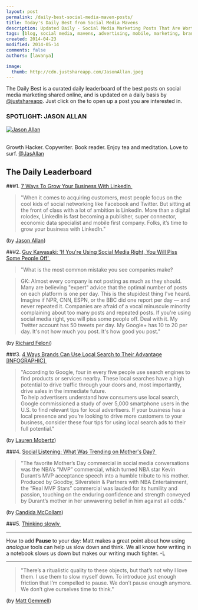 ```yaml
---
layout: post
permalink: /daily-best-social-media-maven-posts/
title: Today's Daily Best from Social Media Mavens
description: Updated Daily - Social Media Marketing Posts That Are Worth Sharing
tags: [blog, social media, mavens, advertising, mobile, marketing, brands, organic, tools, LinkedIn, SEO, reach, productivity]
created: 2014-04-23
modified: 2014-05-14
comments: false
authors: [lavanya]

image:
  thumb: http://cdn.justshareapp.com/JasonAllan.jpeg
---
```


The Daily Best is a curated daily leaderboard of the best posts on social media marketing shared online, and is updated on a daily basis by [@justshareapp](http://twitter.com/justshareapp). Just click on the <i class="icon-link"></i> to open up a post you are interested in.

<div class="article-author-main border-box">
    <h3>SPOTLIGHT: JASON ALLAN</h3>
    <a href="https://twitter.com/JasAllan"><img src="http://cdn.justshareapp.com/JasonAllan.jpeg" class="bio-photo large" alt="Jason Allan"></a>
    <br><br>
<p>Growth Hacker. Copywriter. Book reader. Enjoy tea and meditation. Love to surf. <a href="https://twitter.com/JasAllan">@JasAllan</a> </p>
</div>

## The Daily Leaderboard

###1. [7 Ways To Grow Your Business With Linkedin&nbsp;<i class="icon-link"></i>](http://blog.canva.com/grow-business-with-linkedin/)
>"When it comes to acquiring customers, most people focus on the cool kids of social networking like Facebook and Twitter. But sitting at the front of class with a lot of ambition is LinkedIn. More than a digital rolodex, LinkedIn is fast becoming a publisher, super connector, economic data specialist and mobile first company. Folks, it’s time to grow your business with LinkedIn."

(by [Jason Allan](https://twitter.com/JasAllan))


###2. [Guy Kawasaki: 'If You're Using Social Media Right, You Will Piss Some People Off'&nbsp;<i class="icon-link"></i>](http://www.businessinsider.com/guy-kawasaki-on-small-business-social-media-2014-5/)
>"What is the most common mistake you see companies make?  

>GK: Almost every company is not posting as much as they should. Many are believing "expert" advice that the optimal number of posts on each platform is one per day. This is the stupidest thing I've heard. Imagine if NPR, CNN, ESPN, or the BBC did one report per day — and never repeated it. Companies are afraid of a vocal minuscule minority complaining about too many posts and repeated posts.
If you're using social media right, you will piss some people off. Deal with it. My   Twitter account has 50 tweets per day. My Google+ has 10 to 20 per day. It's not how much you post. It's how good you post."

(by [Richard Feloni](https://twitter.com/RichFeloni))


###3.  [4 Ways Brands Can Use Local Search to Their Advantage [INFOGRAPHIC]&nbsp;<i class="icon-link"></i>](http://dashburst.com/infographic/how-to-local-search-ads/)
>"According to Google, four in every five people use search engines to find products or services nearby. These local searches have a high potential to drive traffic through your doors and, most importantly, drive sales in the immediate future.  
To help advertisers understand how consumers use local search, Google commissioned a study of over 5,000 smartphone users in the U.S. to find relevant tips for local advertisers. If your business has a local presence and you’re looking to drive more customers to your business, consider these four tips for using local search ads to their full potential."

(by [Lauren Mobertz](https://twitter.com/moMobertz))


###4. [Social Listening: What Was Trending on Mother's Day?&nbsp;<i class="icon-link"></i>](http://socialmediatoday.com/localspeak/2422586/social-listening-what-was-trending-mother-s-day)
>"The favorite Mother’s Day commercial in social media conversations was the NBA’s “MVP” commercial, which turned NBA star Kevin Durant’s MVP acceptance speech into a humble tribute to his mother. Produced by Goodby, Silverstein & Partners with NBA Entertainment, the “Real MVP Stars” commercial was lauded for its humility and passion, touching on the enduring confidence and strength conveyed by Durant’s mother in her unwavering belief in him against all odds."

(by [Candida McCollam](https://twitter.com/Globalspeak))


###5. [Thinking slowly&nbsp;<i class="icon-link"></i>](http://mattgemmell.com/thinking-slowly/)
***
How to add **Pause** to your day:
Matt makes a great point about how using *analogue* tools can help us slow down and think. We all know how writing in a notebook slows us down but makes our writing much tighter. -L

***

>"There’s a ritualistic quality to these objects, but that’s not why I love them. I use them to slow myself down. To introduce just enough friction that I’m compelled to pause. We don’t pause enough anymore. We don’t give ourselves time to think."

(by [Matt Gemmell](https://twitter.com/mattgemmell))
